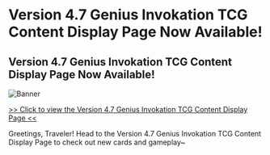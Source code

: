 # Version 4.7 Genius Invokation TCG Content Display Page Now Available!
## Version 4.7 Genius Invokation TCG Content Display Page Now Available!
![Banner](https://sdk.hoyoverse.com/upload/ann/2024/05/24/f143fbefa4a1aca57104948376c436d9_4156724129132924702.jpg)

[>> Click to view the Version 4.7 Genius Invokation TCG Content Display Page <<](https://act.hoyoverse.com/puzzle/hk4e/pz_0IPS25bcJA/index.html?hyl_presentation_style=fullscreen&sign_type=2&authkey_ver=1&auth_appid=pz_0IPS25bcJA)

Greetings, Traveler! Head to the Version 4.7 Genius Invokation TCG Content Display Page to check out new cards and gameplay~
